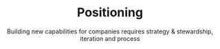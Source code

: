 ---
layout: projects
title: Positioning
subtitle: Building new capabilities for companies requires strategy & stewardship, iteration and process
projects:
 - title: Putting Positioning to Work
   subtitle: A single positioning across marketing, sales and operations
   description: Grounded in user research, created a differentiated positioning for an SEO offering for a large agency. Then translating that positioning through marketing (website), sales (decks) and operations (Notion).
   image: nyt.png
 - title: Project 2
   subtitle: Worked on something
   description: Some thing    
---